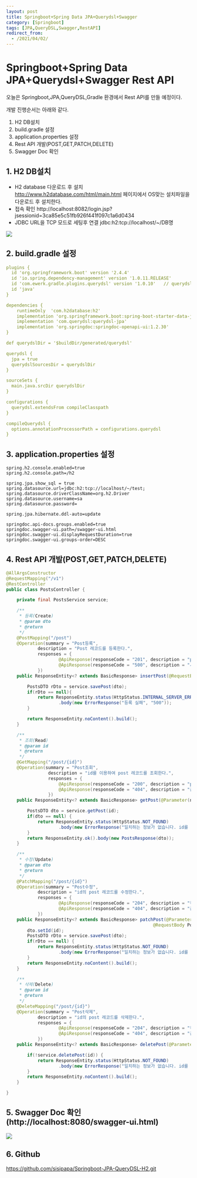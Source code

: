 ```yaml
---
layout: post
title: Springboot+Spring Data JPA+Querydsl+Swagger
category: [Springboot]
tags: [JPA,QueryDSL,Swagger,RestAPI]
redirect_from:
  - /2021/04/02/
---
```


# Springboot+Spring Data JPA+Querydsl+Swagger Rest API  

오늘은 Springboot,JPA,QueryDSL,Gradle 환경에서 Rest API를 만들 예정이다.  

개발 진행순서는 아래와 같다.
1. H2 DB설치
2. build.gradle 설정
3. application.properties 설정
4. Rest API 개발(POST,GET,PATCH,DELETE)
5. Swagger Doc 확인

## 1. H2 DB설치  
- H2 database 다운로드 후 설치  
  http://www.h2database.com/html/main.html 페이지에서 OS맞는 설치파일을 다운로드 후 설치한다.
- 접속 확인
  http://localhost:8082/login.jsp?jsessionid=3ca85e5c51fb926f441f097c1a6d0434  
- JDBC URL을 TCP 모드로 세팅후 연결
  jdbc:h2:tcp://localhost/~/DB명

<img src="https://sisipapa.github.io/assets/images/posts/2021-04-02-h2.PNG" >   

## 2. build.gradle 설정
```yaml
plugins {
  id 'org.springframework.boot' version '2.4.4'
  id 'io.spring.dependency-management' version '1.0.11.RELEASE'
  id 'com.ewerk.gradle.plugins.querydsl' version '1.0.10'   // querydsl 설정 추가
  id 'java'
}

dependencies {
    runtimeOnly  'com.h2database:h2'                                        // H2 DB설정
    implementation 'org.springframework.boot:spring-boot-starter-data-jpa'  // spring data JPA
    implementation 'com.querydsl:querydsl-jpa'                              // querydsl 설정
    implementation 'org.springdoc:springdoc-openapi-ui:1.2.30'              // openapi
}

def querydslDir = '$buildDir/generated/querydsl'

querydsl {
  jpa = true
  querydslSourcesDir = querydslDir
}

sourceSets {
  main.java.srcDir querydslDir
}

configurations {
  querydsl.extendsFrom compileClasspath
}

compileQuerydsl {
  options.annotationProcessorPath = configurations.querydsl
}
```  

## 3. application.properties 설정 
```properties
spring.h2.console.enabled=true
spring.h2.console.path=/h2

spring.jpa.show_sql = true
spring.datasource.url=jdbc:h2:tcp://localhost/~/test;
spring.datasource.driverClassName=org.h2.Driver
spring.datasource.username=sa
spring.datasource.password=

spring.jpa.hibernate.ddl-auto=update

springdoc.api-docs.groups.enabled=true
springdoc.swagger-ui.path=/swagger-ui.html
springdoc.swagger-ui.displayRequestDuration=true
springdoc.swagger-ui.groups-order=DESC
```

## 4. Rest API 개발(POST,GET,PATCH,DELETE)
```java
@AllArgsConstructor
@RequestMapping("/v1")
@RestController
public class PostsController {

    private final PostsService service;

    /**
     * 등록(Create)
     * @param dto
     * @return
     */
    @PostMapping("/post")
    @Operation(summary = "Post등록",
            description = "Post 레코드를 등록한다.",
            responses = {
                    @ApiResponse(responseCode = "201", description = "post 등록 성공", content = @Content(schema = @Schema(implementation = PostsDTO.class))),
                    @ApiResponse(responseCode = "500", description = "서버오류", content = @Content(schema = @Schema(implementation = ErrorResponse.class)))
            })
    public ResponseEntity<? extends BasicResponse> insertPost(@RequestBody PostsDTO dto) {

        PostsDTO rDto = service.savePost(dto);
        if(rDto == null){
            return ResponseEntity.status(HttpStatus.INTERNAL_SERVER_ERROR)
                    .body(new ErrorResponse("등록 실패", "500"));
        }

        return ResponseEntity.noContent().build();
    }

    /**
     * 조회(Read)
     * @param id
     * @return
     */
    @GetMapping("/post/{id}")
    @Operation(summary = "Post조회",
                description = "id를 이용하여 post 레코드를 조회한다.",
                responses = {
                    @ApiResponse(responseCode = "200", description = "post 조회 성공", content = @Content(schema = @Schema(implementation = PostsDTO.class))),
                    @ApiResponse(responseCode = "404", description = "존재하지 않는 리소스 접근", content = @Content(schema = @Schema(implementation = ErrorResponse.class)))
                })
    public ResponseEntity<? extends BasicResponse> getPost(@Parameter(name = "id", description = "post 의 id", in = ParameterIn.PATH) @PathVariable Long id) {

        PostsDTO dto = service.getPost(id);
        if(dto == null) {
            return ResponseEntity.status(HttpStatus.NOT_FOUND)
                    .body(new ErrorResponse("일치하는 정보가 없습니다. id를 확인해주세요."));
        }
        return ResponseEntity.ok().body(new PostsResponse(dto));
    }

    /**
     * 수정(Update)
     * @param dto
     * @return
     */
    @PatchMapping("/post/{id}")
    @Operation(summary = "Post수정",
            description = "id의 post 레코드를 수정한다.",
            responses = {
                    @ApiResponse(responseCode = "204", description = "컨텐츠 없음", content = @Content(schema = @Schema(implementation = PostsDTO.class))),
                    @ApiResponse(responseCode = "404", description = "존재하지 않는 리소스 접근", content = @Content(schema = @Schema(implementation = ErrorResponse.class)))
            })
    public ResponseEntity<? extends BasicResponse> patchPost(@Parameter(name = "id", description = "post 의 id", in = ParameterIn.PATH) @PathVariable Long id,
                                                        @RequestBody PostsDTO dto) {
        dto.setId(id);
        PostsDTO rDto = service.savePost(dto);
        if(rDto == null) {
            return ResponseEntity.status(HttpStatus.NOT_FOUND)
                    .body(new ErrorResponse("일치하는 정보가 없습니다. id를 확인해주세요."));
        }
        return ResponseEntity.noContent().build();
    }

    /**
     * 삭제(Delete)
     * @param id
     * @return
     */
    @DeleteMapping("/post/{id}")
    @Operation(summary = "Post삭제",
            description = "id의 post 레코드를 삭제한다.",
            responses = {
                    @ApiResponse(responseCode = "204", description = "컨텐츠 없음", content = @Content(schema = @Schema(implementation = PostsDTO.class))),
                    @ApiResponse(responseCode = "404", description = "존재하지 않는 리소스 접근", content = @Content(schema = @Schema(implementation = ErrorResponse.class)))
            })
    public ResponseEntity<? extends BasicResponse> deletePost(@Parameter(name = "id", description = "post 의 id", in = ParameterIn.PATH) @PathVariable Long id) {

        if(!service.deletePost(id)) {
            return ResponseEntity.status(HttpStatus.NOT_FOUND)
                    .body(new ErrorResponse("일치하는 정보가 없습니다. id를 확인해주세요."));
        }
        return ResponseEntity.noContent().build();
    }

}
```
## 5. Swagger Doc 확인(http://localhost:8080/swagger-ui.html)  
<img src="https://sisipapa.github.io/assets/images/posts/2021-04-02-main.PNG" >

## 6. Github  
<https://github.com/sisipapa/Springboot-JPA-QueryDSL-H2.git>



